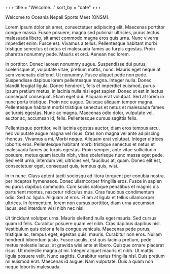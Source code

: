 +++
title = "Welcome..."
sort_by = "date"
+++

Welcome to Oceania Nepali Sports Meet (ONSM).

Lorem ipsum dolor sit amet, consectetuer adipiscing elit. Maecenas porttitor congue massa. Fusce posuere, magna sed pulvinar ultricies, purus lectus malesuada libero, sit amet commodo magna eros quis urna. Nunc viverra imperdiet enim. Fusce est. Vivamus a tellus. Pellentesque habitant morbi tristique senectus et netus et malesuada fames ac turpis egestas. Proin pharetra nonummy pede. Mauris et orci. Aenean nec lorem.

In porttitor. Donec laoreet nonummy augue. Suspendisse dui purus, scelerisque at, vulputate vitae, pretium mattis, nunc. Mauris eget neque at sem venenatis eleifend. Ut nonummy. Fusce aliquet pede non pede. Suspendisse dapibus lorem pellentesque magna. Integer nulla. Donec blandit feugiat ligula. Donec hendrerit, felis et imperdiet euismod, purus ipsum pretium metus, in lacinia nulla nisl eget sapien. Donec ut est in lectus consequat consequat. Etiam eget dui. Aliquam erat volutpat. Sed at lorem in nunc porta tristique. Proin nec augue. Quisque aliquam tempor magna. Pellentesque habitant morbi tristique senectus et netus et malesuada fames ac turpis egestas. Nunc ac magna. Maecenas odio dolor, vulputate vel, auctor ac, accumsan id, felis. Pellentesque cursus sagittis felis.

Pellentesque porttitor, velit lacinia egestas auctor, diam eros tempus arcu, nec vulputate augue magna vel risus. Cras non magna vel ante adipiscing rhoncus. Vivamus a mi. Morbi neque. Aliquam erat volutpat. Integer ultrices lobortis eros. Pellentesque habitant morbi tristique senectus et netus et malesuada fames ac turpis egestas. Proin semper, ante vitae sollicitudin posuere, metus quam iaculis nibh, vitae scelerisque nunc massa eget pede. Sed velit urna, interdum vel, ultricies vel, faucibus at, quam. Donec elit est, consectetuer eget, consequat quis, tempus quis, wisi.

In in nunc. Class aptent taciti sociosqu ad litora torquent per conubia nostra, per inceptos hymenaeos. Donec ullamcorper fringilla eros. Fusce in sapien eu purus dapibus commodo. Cum sociis natoque penatibus et magnis dis parturient montes, nascetur ridiculus mus. Cras faucibus condimentum odio. Sed ac ligula. Aliquam at eros. Etiam at ligula et tellus ullamcorper ultrices. In fermentum, lorem non cursus porttitor, diam urna accumsan lacus, sed interdum wisi nibh nec nisl.

Ut tincidunt volutpat urna. Mauris eleifend nulla eget mauris. Sed cursus quam id felis. Curabitur posuere quam vel nibh. Cras dapibus dapibus nisl. Vestibulum quis dolor a felis congue vehicula. Maecenas pede purus, tristique ac, tempus eget, egestas quis, mauris. Curabitur non eros. Nullam hendrerit bibendum justo. Fusce iaculis, est quis lacinia pretium, pede metus molestie lacus, at gravida wisi ante at libero. Quisque ornare placerat risus. Ut molestie magna at mi. Integer aliquet mauris et nibh. Ut mattis ligula posuere velit. Nunc sagittis. Curabitur varius fringilla nisl. Duis pretium mi euismod erat. Maecenas id augue. Nam vulputate. Duis a quam non neque lobortis malesuada.